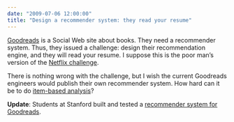 ```yaml
---
date: "2009-07-06 12:00:00"
title: "Design a recommender system: they read your resume"
---
```




[Goodreads](http://www.goodreads.com/lemire/) is a Social Web site about books. They need a recommender system. Thus, they issued a challenge: design their recommendation engine, and they will read your resume. I suppose this is the poor man&rsquo;s version of the [Netflix challenge](http://www.daniel-lemire.com/blog/archives/2009/06/26/netflix-competition-is-over/).

There is nothing wrong with the challenge, but I wish the current Goodreads engineers would publish their own recommender system. How hard can it be to do [item-based analysis](https://en.wikipedia.org/wiki/Slope_One)?

__Update__: Students at Stanford built and tested a [recommender system for Goodreads](http://www.stanford.edu/class/cs229/proj2008/IsaacsonSebastian-GoodReadsRecommendations.pdf).

